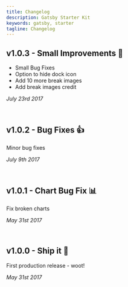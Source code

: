 ```yaml
---
title: Changelog
description: Gatsby Starter Kit
keywords: gatsby, starter
tagline: Changelog
---
```


## v1.0.3 - Small Improvements 🙂
* Small Bug Fixes
* Option to hide dock icon
* Add 10 more break images
* Add break images credit

*July 23rd 2017*

<br />

## v1.0.2 - Bug Fixes 👍
Minor bug fixes

*July 9th 2017*

<br />

## v1.0.1 - Chart Bug Fix 📊
Fix broken charts

*May 31st 2017*

<br />

## v1.0.0 - Ship it 🎉 
First production release - woot!

*May 31st 2017*